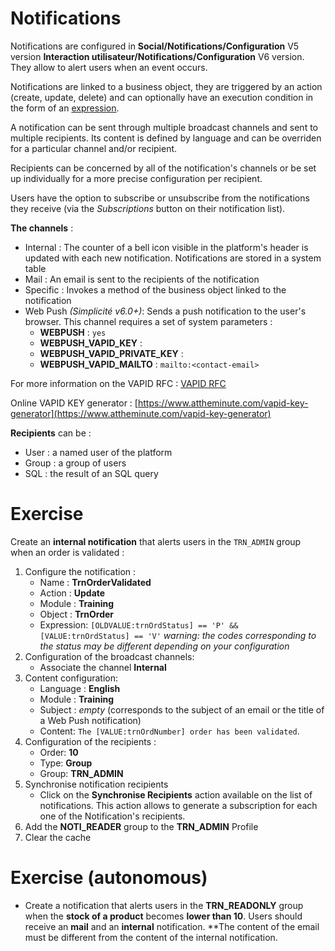 Notifications
====================

Notifications are configured in **Social/Notifications/Configuration** V5 version **Interaction utilisateur/Notifications/Configuration** V6 version.  
They allow to alert users when an event occurs.

Notifications are linked to a business object, they are triggered by an action (create, update, delete) and can optionally have an execution condition in the form of an [expression](/lesson/docs/core/expressions).

A notification can be sent through multiple broadcast channels and sent to multiple recipients. Its content is defined by language and can be overriden for a particular channel and/or recipient. 

Recipients can be concerned by all of the notification's channels or be set up individually for a more precise configuration per recipient. 

Users have the option to subscribe or unsubscribe from the notifications they receive (via the *Subscriptions* button on their notification list).

**The channels** :
* Internal : The counter of a bell icon visible in the platform's header is updated with each new notification. Notifications are stored in a system table
* Mail : An email is sent to the recipients of the notification
* Specific : Invokes a method of the business object linked to the notification
* Web Push *(Simplicité v6.0+)*: Sends a push notification to the user's browser. This channel requires a set of system parameters :
    - **WEBPUSH** : `yes`
    - **WEBPUSH_VAPID_KEY** : <generated VAPID public key>
    - **WEBPUSH_VAPID_PRIVATE_KEY** : <generated VAPID private key>
    - **WEBPUSH_VAPID_MAILTO** : `mailto:<contact-email>`

For more information on the VAPID RFC : <a href="https://datatracker.ietf.org/doc/rfc8292/" target="_blank">VAPID RFC</a>

Online VAPID KEY generator : [https://www.attheminute.com/vapid-key-generator](https://www.attheminute.com/vapid-key-generator)

**Recipients** can be :
* User : a named user of the platform
* Group : a group of users
* SQL : the result of an SQL query

Exercise
====================

Create an **internal notification** that alerts users in the `TRN_ADMIN` group when an order is validated :
1. Configure the notification :
    * Name : **TrnOrderValidated**
    * Action : **Update**
    * Module : **Training**
    * Object : **TrnOrder**
    * Expression: `[OLDVALUE:trnOrdStatus] == 'P' && [VALUE:trnOrdStatus] == 'V'` *warning: the codes corresponding to the status may be different depending on your configuration* 
2. Configuration of the broadcast channels:
    * Associate the channel **Internal**
3. Content configuration:
    * Language : **English**
    * Module : **Training**
    * Subject : *empty* (corresponds to the subject of an email or the title of a Web Push notification)
    * Content: `The [VALUE:trnOrdNumber] order has been validated`.
4. Configuration of the recipients : 
    * Order: **10**
    * Type: **Group**
    * Group: **TRN_ADMIN**
5. Synchronise notification recipients
    * Click on the **Synchronise Recipients** action available on the list of notifications. This action allows to generate a subscription for each one of the Notification's recipients.
6. Add the **NOTI_READER** group to the **TRN_ADMIN** Profile
7. Clear the cache

Exercise (autonomous)
====================

* Create a notification that alerts users in the **TRN_READONLY** group when the **stock of a product** becomes **lower than 10**. Users should receive an **mail** and an **internal** notification. 
**The content of the email must be different from the content of the internal notification.